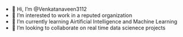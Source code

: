 - 👋 Hi, I’m @Venkatanaveen3112
- 👀 I’m interested to work in a reputed organization
- 🌱 I’m currently learning Airtificial Intelligence and Machine Learning
- 💞️ I’m looking to collaborate on real time data scienece projects


<!---
Venkatanaveen3112/Venkatanaveen3112 is a ✨ special ✨ repository because its `README.md` (this file) appears on your GitHub profile.
You can click the Preview link to take a look at your changes.
--->
